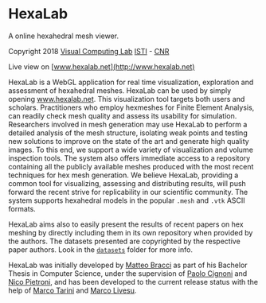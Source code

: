 # HexaLab
A online hexahedral mesh viewer.

Copyright 2018
[Visual Computing Lab](http://vcg.isti.cnr.it)
[ISTI](http://www.isti.cnr.it) - [CNR](http://www.cnr.it)

Live view on [www.hexalab.net](http://www.hexalab.net)

HexaLab is a WebGL application for real time visualization, exploration and assessment of hexahedral meshes. HexaLab can be used by simply opening www.hexalab.net. This visualization tool targets both users and scholars. Practitioners who employ hexmeshes for Finite Element Analysis, can readily check mesh quality and assess its usability for simulation. Researchers involved in mesh generation may use HexaLab to perform a detailed analysis of the mesh structure, isolating weak points and testing new solutions to improve on the state of the art and generate high quality images. To this end, we support a wide variety of visualization and volume inspection tools. The system also offers immediate access to a repository containing all the publicly available meshes produced with the most recent techniques for hex mesh generation. We believe HexaLab, providing a common tool for visualizing, assessing and distributing results, will push forward the recent strive for replicability in our scientific community. The system supports hexahedral models in the popular `.mesh` and `.vtk` ASCII formats. 

HexaLab aims also to easily present the results of recent papers on hex meshing by directly including them in its own repository when provided by the authors. The datasets presented are copyrighted by the respective paper authors. Look in the [`datasets`](https://github.com/cnr-isti-vclab/HexaLab/tree/master/datasets) folder for more info.

HexaLab was initially developed by [Matteo Bracci](https://github.com/c4stan) as part of his Bachelor Thesis in Computer Science, under the supervision of [Paolo Cignoni](http://vcg.isti.cnr.it/~cignoni) and [Nico Pietroni](http://vcg.isti.cnr.it/~pietroni), and has been developed to the current release status with the help of [Marco Tarini](http://vcg.isti.cnr.it/~tarini/) and [Marco Livesu](http://pers.ge.imati.cnr.it/livesu/).